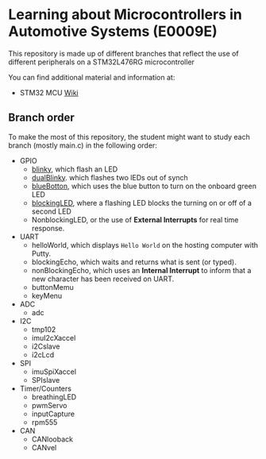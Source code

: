 # Learning about Microcontrollers in Automotive Systems (E0009E)
This repository is made up of different branches that reflect the use of different peripherals on a STM32L476RG microcontroller

You can find additional material and information at:
- STM32 MCU [Wiki](https://wiki.st.com/stm32mcu)
## Branch order
To make the most of this repository, the student might want to study each branch (mostly main.c) in the following order:
- GPIO
	- [blinky](https://github.com/vanDeventer/as2/tree/blinky), which flash an LED
	- [dualBlinky](https://github.com/vanDeventer/as2/tree/dualBlinky). which flashes two lEDs out of synch
	- [blueBotton](https://github.com/vanDeventer/as2/tree/blueButton), which uses the blue button to turn on the onboard green LED
	- [blockingLED](https://github.com/vanDeventer/as2/tree/blockingLED), where a flashing LED blocks the turning on or off of a second LED
	- NonblockingLED, or the use of **External Interrupts** for real time response.
- UART
	- helloWorld, which displays ```Hello World``` on the hosting computer with Putty.
	- blockingEcho, which waits and returns what is sent (or typed).
	- nonBlockingEcho, which uses an **Internal Interrupt** to inform that a new character has been received on UART.
	- buttonMemu
	- keyMenu
- ADC
	- adc
- I2C
	- tmp102
	- imuI2cXaccel
	- i2Cslave
	- i2cLcd
- SPI
	- imuSpiXaccel
	- SPIslave
- Timer/Counters
	- breathingLED
	- pwmServo
	- inputCapture
	- rpm555
- CAN
	- CANlooback
	- CANvel